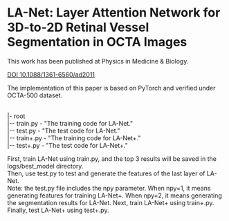 # LA-Net: Layer Attention Network for 3D-to-2D Retinal Vessel Segmentation in OCTA Images


This work has been published at Physics in Medicine & Biology.

[DOI 10.1088/1361-6560/ad2011](https://iopscience.iop.org/article/10.1088/1361-6560/ad2011)

The implementation of this paper is based on PyTorch and verified under OCTA-500 dataset. 


 <br />
|- root <br />
|-- train.py - "The training code for LA-Net." <br />
|-- test.py - "The test code for LA-Net." <br />
|-- train+.py - "The training code for LA-Net+." <br />
|-- test+.py - "The test code for LA-Net+." <br />

First, train LA-Net using train.py, and the top 3 results will be saved in the logs/best_model directory.  <br />
Then, use test.py to test and generate the features of the last layer of LA-Net.  <br />
    Note: the test.py file includes the npy parameter. When npy=1, it means generating features for training LA-Net+. When npy=2, it means generating the segmentation results for LA-Net.
Next, train LA-Net+ using train+.py. <br />
Finally, test LA-Net+ using test+.py. <br />
